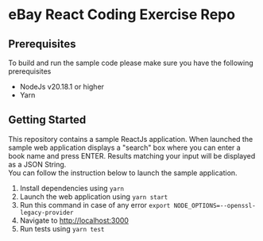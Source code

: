 # eBay React Coding Exercise Repo

## Prerequisites

To build and run the sample code please make sure you have the following prerequisites

- NodeJs v20.18.1 or higher
- Yarn

## Getting Started

This repository contains a sample ReactJs application. When launched the sample web application displays a "search" box where you can enter a book name and press ENTER. Results matching your input will be displayed as a JSON String.  
You can follow the instruction below to launch the sample application.

1. Install dependencies using `yarn`
2. Launch the web application using `yarn start`
3. Run this command in case of any error `export NODE_OPTIONS=--openssl-legacy-provider`
4. Navigate to [http://localhost:3000](http://localhost:3000)
5. Run tests using `yarn test`

